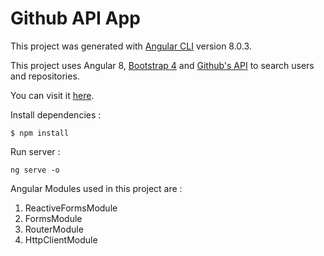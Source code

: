 # Github API App

This project was generated with [Angular CLI](https://github.com/angular/angular-cli) version 8.0.3.

This project uses Angular 8, [Bootstrap 4](https://getbootstrap.com) and [Github's API](https://api.github.com) to search users and repositories.

You can visit it [here](https://akpatel363.github.io/ng-githubapi-app/).

Install dependencies :
```
$ npm install
```
Run server :
```
ng serve -o 
```

Angular Modules used in this project are : 
1. ReactiveFormsModule
2. FormsModule
3. RouterModule
4. HttpClientModule